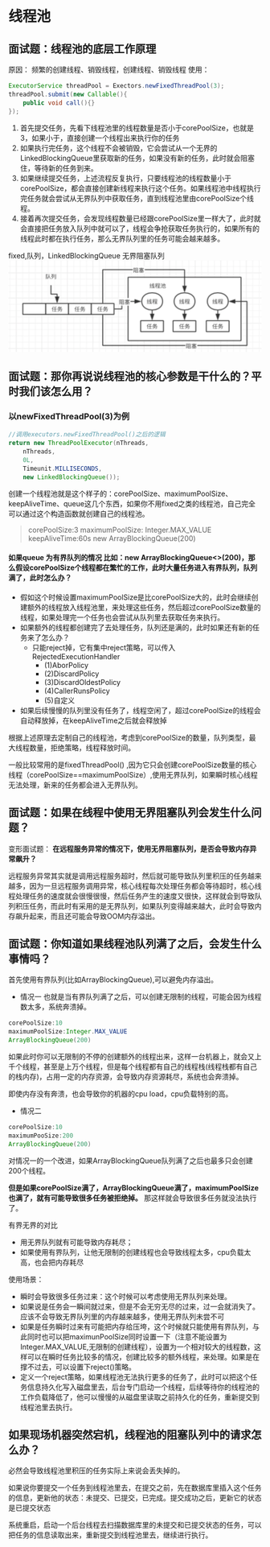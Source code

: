 # 线程池

## 面试题：线程池的底层工作原理
原因： 频繁的创建线程、销毁线程，创建线程、销毁线程
使用：
```java
ExecutorService threadPool = Exectors.newFixedThreadPool(3);
threadPool.submit(new Callable(){
    public void call(){}
});
```

1. 首先提交任务，先看下线程池里的线程数量是否小于corePoolSize，也就是3，如果小于，直接创建一个线程出来执行你的任务
2. 如果执行完任务，这个线程不会被销毁，它会尝试从一个无界的LinkedBlockingQueue里获取新的任务，如果没有新的任务，此时就会阻塞住，等待新的任务到来。
3. 如果继续提交任务，上述流程反复执行，只要线程池的线程数量小于corePoolSize，都会直接创建新线程来执行这个任务。如果线程池中线程执行完任务就会尝试从无界队列中获取任务，直到线程池里由corePoolSize个线程。
4. 接着再次提交任务，会发现线程数量已经跟corePoolSize里一样大了，此时就会直接把任务放入队列中就可以了，线程会争抢获取任务执行的，如果所有的线程此时都在执行任务，那么无界队列里的任务可能会越来越多。

fixed,队列，LinkedBlockingQueue 无界阻塞队列
![Demo](images/线程池底层原理.png)

## 面试题：那你再说说线程池的核心参数是干什么的？平时我们该怎么用？
### 以newFixedThreadPool(3)为例
```java
//调用executors.newFixedThreadPool()之后的逻辑
return new ThreadPoolExecutor(nThreads,
    nThreads,
    0L,
    Timeunit.MILLISECONDS,
    new LinkedBlockingQueue());
```
创建一个线程池就是这个样子的：corePoolSize、maximumPoolSize、keepAliveTime、queue这几个东西，如果你不用fixed之类的线程池，自己完全可以通过这个构造函数就创建自己的线程池。

> corePoolSize:3
> maximumPoolSize: Integer.MAX_VALUE
> keepAliveTime:60s
> new ArrayBlockingQueue<Rnnable>(200)

#### 如果queue 为有界队列的情况 比如：new ArrayBlockingQueue<>(200)，那么假设corePoolSize个线程都在繁忙的工作，此时大量任务进入有界队列，队列满了，此时怎么办？
- 假如这个时候设置maximumPoolSize是比corePoolSize大的，此时会继续创建额外的线程放入线程池里，来处理这些任务，然后超过corePoolSize数量的线程，如果处理完一个任务也会尝试从队列里去获取任务来执行。
- 如果额外的线程都创建完了去处理任务，队列还是满的，此时如果还有新的任务来了怎么办？
    + 只能reject掉，它有集中reject策略，可以传入RejectedExecutionHandler
        * (1)AborPolicy
        * (2)DiscardPolicy
        * (3)DiscardOldestPolicy
        * (4)CallerRunsPolicy
        * (5)自定义
- 如果后续慢慢的队列里没有任务了，线程空闲了，超过corePoolSize的线程会自动释放掉，在keepAliveTime之后就会释放掉

根据上述原理去定制自己的线程池，考虑到corePoolSize的数量，队列类型，最大线程数量，拒绝策略，线程释放时间。

一般比较常用的是fixedThreadPool() ,因为它只会创建corePoolSize数量的核心线程（corePoolSize==maximumPoolSize）,使用无界队列，如果瞬时核心线程无法处理，新来的任务都会进入无界队列。

## 面试题：如果在线程中使用无界阻塞队列会发生什么问题？
变形面试题： **在远程服务异常的情况下，使用无界阻塞队列，是否会导致内存异常飙升？**

远程服务异常其实就是调用远程服务超时，然后就可能导致队列里积压的任务越来越多，因为一旦远程服务调用异常，核心线程每次处理任务都会等待超时，核心线程处理任务的速度就会很慢很慢，然后任务产生的速度又很快，这样就会到导致队列积压任务，而此时有采用的是无界队列，如果队列变得越来越大，此时会导致内存飙升起来，而且还可能会导致OOM内存溢出。

## 面试题：你知道如果线程池队列满了之后，会发生什么事情吗？
首先使用有界队列(比如ArrayBlockingQueue),可以避免内存溢出。

- 情况一
也就是当有界队列满了之后，可以创建无限制的线程，可能会因为线程数太多，系统奔溃掉。
```java
corePoolSize:10
maximumPoolSize:Integer.MAX_VALUE
ArrayBlockingQueue(200)
```
如果此时你可以无限制的不停的创建额外的线程出来，这样一台机器上，就会又上千个线程，甚至是上万个线程，但是每个线程都有自己的线程栈(线程栈都有自己的栈内存)，占用一定的内存资源，会导致内存资源耗尽，系统也会奔溃掉。

即使内存没有奔溃，也会导致你的机器的cpu load，cpu负载特别的高。

- 情况二
```java
corePoolSize:10
maximumPooSize:200
ArrayBlockingQueue(200)
```
对情况一的一个改进，如果ArrayBlockingQueue队列满了之后也最多只会创建200个线程。

**但是如果corePoolSize满了，ArrayBlockingQueue满了，maximumPoolSize也满了，就有可能导致很多任务被拒绝掉。** 那这样就会导致很多任务就没法执行了。

有界无界的对比

- 用无界队列就有可能导致内存耗尽；
- 如果使用有界队列，让他无限制的创建线程也会导致线程太多，cpu负载太高，也会把内存耗尽

使用场景：

- 瞬时会导致很多任务过来：这个时候可以考虑使用无界队列来处理。
- 如果说是任务会一瞬间就过来，但是不会无穷无尽的过来，过一会就消失了。应该不会导致无界队列里的内存越来越多，使用无界队列未尝不可
- 如果是任务瞬时过来有可能把内存给压垮，这个时候就只能使用有界队列，与此同时也可以把maximunPoolSize同时设置一下（注意不能设置为Integer.MAX_VALUE,无限制的创建线程），设置为一个相对较大的线程数，这样可以在瞬时任务比较多的情况，创建比较多的额外线程，来处理。如果是在撑不过去，可以设置下reject()策略。
- 定义一个reject策略，如果线程池无法执行更多的任务了，此时可以把这个任务信息持久化写入磁盘里去，后台专门启动一个线程，后续等待你的线程池的工作负载降低了，他可以慢慢的从磁盘里读取之前持久化的任务，重新提交到线程池里去执行。

## 如果现场机器突然宕机，线程池的阻塞队列中的请求怎么办？
必然会导致线程池里积压的任务实际上来说会丢失掉的。

如果说你要提交一个任务到线程池里去，在提交之前，先在数据库里插入这个任务的信息，更新他的状态：未提交、已提交，已完成。提交成功之后，更新它的状态是已提交状态

系统重启，启动一个后台线程去扫描数据库里的未提交和已提交状态的任务，可以把任务的信息读取出来，重新提交到线程池里去，继续进行执行。









